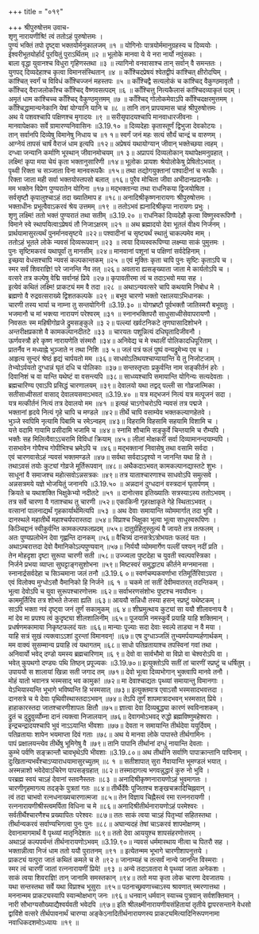 +++
title = "०१९"

+++
श्रीपुरुषोत्तम उवाच-  
शृणु नारायणीश्रि! त्वं ततोऽहं पुरुषोत्तमः ।  
पुण्यं भक्तिं तपो दृष्ट्वा भक्तयोर्मनुकालजम् ॥१ ॥
योगिनोः पात्रयोर्ममानुग्रहस्य च दिव्ययोः ।  
ईश्वरीभूतयोर्हार्दं पूरयितुं पुराऽर्थितम् ॥२ ॥
भूलोके मानवा ये ये नरा नार्यो नपुंसकाः ।  
बाला वृद्धा युवानश्च विधुरा गृहिणस्तथा ॥३ ॥
त्यागिनो वनवासाश्च तान् सर्वान् वै समन्ततः ।  
युगपद् दिव्यदेहाश्च कृत्वा विमानसंस्थितान् ॥४ ॥
काँश्चिदप्रेषयं श्वेतद्वीपं कांश्चित् क्षीरोदघिम् ।  
कांश्चित् स्वर्गं च विविधं काँश्चिज्जनं महस्तपः ॥५ ॥
काँश्चिद्वै सत्यलोकं च कांश्चिद् वैकुण्ठमावृतौ ।  
काँश्चिद् वैराजलोकाँश्च काँश्चिद् वैष्णवसत्पदम् ॥६ ॥
काँश्चित्तु नित्यकैलासं कांश्चिदव्याकृतं पदम् ।  
अमृतं धाम कांश्चिच्च काँश्चिद् वैकुण्ठमुत्तमम् ॥७ ॥
काँश्चिद् गोलोकमेवाऽपि काँश्चिदक्षरमुत्तमम् ।  
काँश्चिद्धामान्यनेकानि येषां योग्यानि यानि च ॥८ ॥
तानि तान् प्रापयामास चाहं श्रीपुरुषोत्तमः ।  
अथ ये पशवश्चापि पक्षिणश्च मृगादयः ॥९ ॥
सरीसृपादयश्चापि मानवाधारजीवनाः ।  
मानवापेक्षकाः सर्वे ग्रामारण्यनिवासिनः ॥3.19.१० ॥
दिव्यदेहाः कृतास्तूर्णं द्विभुजा देवकोटयः ।  
तान् सर्वानपि दिव्येषु विमानेषु निधाय च ॥१ १॥
स्वर्गं जनं महः सत्यं सौर्यं चान्द्रं च वारुणम् ।  
आग्नेयं तापसं चार्षं वैराजं धाम इत्यपि ॥१२॥
अप्रेषयं यथायोग्यान् जीवान् भक्तेच्छया त्वहम् ।  
दग्ध्वा जन्यानि कर्माणि भूस्थान् जीवानमोचयम् ॥१ ३॥
अप्रापयं दिव्यलोकान् यथापेक्षमनुग्रहात् ।  
लक्ष्मि! कृपा मया चेयं कृता भक्तानुसारिणी ॥१४॥
भूलोकः प्रायशः श्रेयोलोकेषु प्रेषितोऽभवत् ।  
पृथ्वी रिक्ता च सञ्जाता विना मानवरूपकैः ॥१५॥
तथा तद्योगयुक्तानां पश्वादीनां च रूपकैः ।  
रिक्ता जाता मही सर्वा भक्तयोस्तपसो बलात् ॥१६॥
पुरैव मोचिता जीवा अभीदानप्रदानकैः ।  
मम भक्तेन विप्रेण पुण्यरातेन योगिना ॥१७॥
मद्भक्तान्या तथा राधनिकया द्विजयोषिता ।  
सर्वसृष्टौ कृपालुश्चाऽहं तदा ख्यातिमाप ह ॥१८॥
अनादिश्रीकृष्णनारायणः श्रीपुरुषोत्तमः ।  
भक्ताधीनः प्रभूत्वैवाऽकरवं श्रेय उत्तमम् ॥१९ ॥
ततोऽभवं ह्यनादिश्रीकृपा नारायणः प्रभुः ।  
शृणु लक्ष्मि! ततो भक्तं पुण्यरातं तथा सतीम् ॥3.19.२० ॥
राधनिकां दिव्यदेहौ कृत्वा विष्णुस्वरूपिणौ ।  
विमाने स्वे स्थापयित्वाऽप्रेषयं तौ निजाऽक्षरम् ॥२१ ॥
अथ ब्रह्मादयो देवा भूतलं वीक्ष्य निर्जनम् ।  
प्रार्थयामासुरत्यर्थं पुनर्मानवसृष्टये ॥२२॥
पश्वादीनां च सृष्ट्यर्थं स्थातुं चाकल्पमेव माम् ।  
ततोऽहं भूतले लोके न्यवसं दिव्यरूपवान् ॥२३ ॥
त्वया दिव्यस्वरूपिण्या लक्ष्म्या साकं पुमुत्तमः ।  
पुनः सृष्टिमकरवं यथापूर्वां तु मानसीम् ॥२४॥
मानवानां पशूनां च पक्षिणां सर्वदेहिनाम् ।  
इच्छया वेधसश्चापि न्यवसं कल्पकान्तकम् ॥२५ ॥
एवं मुक्तिः कृता चापि पुनः सृष्टिः कृताऽपि च ।  
स्मर सर्वं शिवराज्ञि! परे जानन्ति नैव तत् ॥२६॥
अवतारा ह्यसङ्ख्याता जाता मे कार्यतोऽपि च ।  
वत्सरे तत्र कल्पेषु वेद्मि सर्वानहं प्रिये ॥२७॥
कृपावतीरमा त्वं च तदाऽभवो मया सह ।  
इत्येवं कथितं लक्ष्मि! प्राकट्यं मम वै तदा ॥२८ ॥
अथाऽन्यवत्सरे चापि कथयामि निबोध मे ।  
ब्रह्मणो वै रुद्रवत्सराख्ये द्विशतकल्पके ॥२९ ॥
बभूव चारणो भक्तो रक्षालयाऽभिधानकः ।  
चारणी तस्य भार्या च नाम्ना तु सन्तयोगिनी ॥3.19.३० ॥
योगभ्रष्टौ पूर्वभक्तौ जातिस्मरौ बभूवतुः ।  
भजमानौ च मां भक्त्या नारायणं परेश्वरम् ॥३१ ॥
स्नानभक्तिपरौ साधुसाध्वीसेवापरायणौ ।  
निवसतः स्म महिषीगोव्रजे द्रुमसङ्कुले ॥३ २॥
पल्ल्यां खर्वटनिकटे तृणघासादिशोभने ।  
अन्तरीक्षप्रकाशे वै कामकल्पानदीतटे ॥३३ ॥
चारयतः पशून्नित्यं दधिघृतादिजीवनौ ।  
ऊर्णवस्त्रौ हरे कृष्ण नारायणेति संस्मरौ ॥३४॥
अनिवेद्य च मे स्थालीं पोलिकादधिपूरिताम् ।  
प्रातर्नैव न मध्याह्ने भुञ्जाते न तथा निशि ॥३ ५॥
जलं पत्रं फलं पुष्पं वन्यद्रुमेभ्य एव च ।  
आहृत्य सुन्दरं श्रेष्ठं हृद्यं चार्पयतो मम ॥३६॥
साधवोऽतिथयश्चाप्यायान्ति ये तु निजोटजाम् ।  
तेभ्योऽर्पयतो दुग्धान्नं घृतं दधि च पोलिकाः ॥३७॥
सन्तस्तृप्ताः प्रकुर्वन्ति नाम सङ्कीर्तनं हरेः ।  
दिवानिशं च वा यान्ति यथेष्टं वा वसन्त्यपि ॥३८॥
साध्व्यश्चापि समायान्ति योगिन्यः सत्यदेवताः ।  
ब्रह्मचारिण्य एवाऽपि प्रसिद्धं चारणालयम् ॥३९॥
देवालयो यथा तद्वद् पल्ली सा गोव्रजात्मिका ।  
सतीसाध्वीसतां वासाद् देवालयसमाऽभवत् ॥3.19.४० ॥
यत्र मद्भजनं नित्यं यत्र मत्पूजनं सदा ।  
यत्र मत्कीर्तनं नित्यं तत्र देवालयो मम ॥४१ ॥
इत्यहं चाऽगोचरोऽपि न्यवसं तत्र पद्मजे ।  
भक्तानां हृदये नित्यं गृहे चापि च मण्डले ॥४२॥
तीर्थे चापि वसाम्येव भक्तकल्याणहेतवे ।  
भुञ्जे स्वपिमि नृत्यामि पिबामि च रमेऽन्वहम् ॥४३॥
विहरामि विहसामि सहयामि विशामि च ।  
यत्ते वदामि गायामि प्रसीदामि भजामि च ॥४४॥
स्नामि शौचामि सङ्कुर्वे चिन्तयामि च रौम्यपि ।  
भक्तैः सह मिलित्वैवाऽऽचरामि विविधां क्रियाम् ॥४५॥
लीलां मोक्षकरीं सर्वा दिव्यामानन्दयाम्यपि ।  
रासभावेन गोपैश्च गोपीभिश्च भ्रमेऽपि च ॥४६॥
मद्भक्तानां निवासेषु तथा वसामि सर्वदा ।  
एवं चारणवासेऽहं न्यवसं भक्तमण्डले ॥४७॥
सर्वथा सर्वदाऽदृश्यो न जानन्ति यथा हि ते ।  
तथाऽवसं तयोः कुट्यां गोव्रजे मूर्तिरूपवान् ॥४८॥
अथैकदाऽभवत् कामकल्पानद्यास्तटे शुभः ।  
साधूनां वै समाजश्च महोत्सवोऽन्नसत्रकः ॥४९॥
तत्र याताश्चारणाश्च साधवोऽपि समुत्सवे ।  
अन्नसत्रमये यज्ञे भोजयितुं जनानपि ॥3.19.५० ॥
अन्नदानं दुग्धदानं वस्त्रदानं घृतार्पणम् ।  
क्रियते च यथाशक्ति भिक्षुकेभ्यो नदीतटे ॥५१ ॥
दानोत्सव इतिख्यातिः सत्रस्याऽस्य ततोऽभवम् ।  
तत्र सर्वे चारणा वै गताश्चाथ तु चारणी ॥५२॥
एकाकिनी गृहरक्षाकृते गेहे स्थिताऽभवत् ।  
वत्सानां पालनाद्यर्थं गृहकार्यार्थमित्यपि ॥५३ ॥
अथ देवाः समायान्ति व्योममार्गात् तदा भुवि ।  
दानस्थले महातीर्थे महाश्चर्यपरास्तदा ॥५४॥
विप्राश्च भिक्षुका भूत्वा भूत्वा साधुस्वरूपिणः ।  
किञ्चिद्दानं स्वीकुर्वन्ति कामकल्पफलप्रदम् ॥५५॥
दातुर्ग्रहितुस्तुल्यं वै जायते तत्र तत्फलम् ।  
अतः पुण्यप्रलोभेन देवा गृह्णन्ति दानकम् ॥५६॥
वैचित्र्यं दानसत्रेऽत्रोभयतः फलदं यतः ।  
अथाऽम्बरात्तदा देवो वैमानिकोऽल्पपुण्यवान् ॥५७॥
निर्ययौ व्योममार्गेण पल्लीं पश्यन् नदीं प्रति ।  
तेन मोहदृशा दृष्टा सुरूपा चारणी सती ॥५८॥
उज्ज्वला पुष्टदेहा च युवती स्वल्पवस्त्रिका ।  
निर्जने प्रभया व्याप्ता सुघट्टाङ्गसुशोभना ॥५९॥
मिष्टस्वरं समुद्धाट्य कीर्तने मग्नमानसा ।  
स्नानार्द्रसर्वदेहा च सिञ्चमाना जलं तनौ ॥3.19.६ ०॥
स्वर्णचम्पकवर्णाभा रतिमूर्तिरिवाऽपरा ।  
एवं विलोक्य मुग्धोऽसौ वैमानिको हि निर्जने ॥६ १ ॥
चकमे तां सतीं देवीमवातरत् तदन्तिकम् ।  
भूत्वा देवोऽपि च युवा सुरूपश्चारणोत्तमः ॥६२॥
सर्वाभरणसंशोभः पुष्टश्च नवयौवनः ।  
काममूर्तिरिव तत्र शोभते तेजसा ह्यति ॥६३॥
आययौ सन्निधौ तस्या हसन् स्प्रष्टुं यथेष्टकम् ।  
साऽपि भक्ता नवं दृष्ट्वा जनं तूर्णं सकामुकम् ॥६ ४॥
शीघ्रमुत्थाय कुट्यां सा ययौ शीलावनाय वै ।  
मां देव मा प्रपश्य त्वं कुदृष्ट्या शीलशालिनीम् ॥६५॥
पूजयामि नमस्कुर्वे प्रयाहि याहि शक्तिमान् ।  
प्रधर्षणमकामाया निकृष्टफलदं यतः ॥६६॥
मान्याः पूज्याः सदा देवाः स्वल्पे ताड्या न वै मया ।  
याहि सत्रं सुखं त्यक्त्वाऽऽशां दुरन्तां विमानवन्! ॥६७॥
एष दुग्धाञ्जलिं तुभ्यमर्पयाम्यर्हणार्थकम् ।  
मम वाक्यं सुसम्मान्य प्रयाहि त्वं यथागतम् ॥६८॥
साधो पतिव्रतायाश्च तपस्विनां गवां तथा ।  
अनिवार्यो भवेद् दण्डो यमस्य ब्रह्मचारिणाम् ॥६ ९॥
देवो वा सार्वभौमो वा विप्रो वा चेश्वरोऽपि वा ।  
भवेत् कुपथगो दण्ड्यः पथि तिष्ठन् प्रपूज्यकः ॥3.19.७०॥
इत्युक्तोऽपि सतीं तां चारणीं स्प्रष्टुं च धर्षितुम् ।  
उपाययौ स शालायां खिन्ना सती जगाद तम् ॥७१॥
देवो भूत्वा दिव्यभोगान् भुक्त्वापि मानवे तनौ ।  
मोहं यातो भवानत्र भस्मसाद् भव कामुक! ॥७२॥
मा देवाश्चाद्यतः पृथ्व्यां समायान्तु विमानगाः ।  
येऽभियास्यन्ति भूभागे भविष्यन्ति हि भस्मसात् ॥७३॥
इत्युक्तमात्र एवाऽसौ भस्मसादभवत्तदा ।  
दानसत्रे च ये देवाः पृथिवीस्थास्तदाऽभवन् ॥७४॥
तेऽपि तूर्णं शापमात्रादभवन् भस्मसात् प्रिये ।  
हाहाकारस्तदा जातश्चारणीशापतः क्षितौ ॥७५॥
ज्ञात्वा देवा दिव्यबुद्ध्या कारणं स्वविनाशकम् ।  
द्रुतं च दुद्रुवुर्व्योम्ना दानं त्यक्त्वा निजालयान् ॥७६॥
देवागमोऽभवद् रुद्धो ब्रह्मविष्णुमहेश्वराः ।  
इन्द्रचन्द्रादयश्चापि भुवं नाऽऽयान्ति भीवशाः ॥७७॥
देवता न समायान्ति तीर्थदेवा ययुर्दिवम् ।  
पतिव्रतायाः शापेन भयमाप्ता दिवं गताः ॥७८॥
अथ ये मानवा लोके पापास्ते तीर्थगामिनः ।  
पापं प्रक्षालयन्त्येव तीर्थेषु भूमिगेषु वै ॥७९॥
तानि पापानि तीर्थानां दग्धुं नायान्ति देवताः ।  
कुम्भे पर्वणि सङ्क्रान्तौ चावभृथेऽपि भीवशाः ॥3.19.८०॥
अथ तीर्थानि सर्वाणि पापाक्रान्तानि पापिनाम् ।  
दुःखितान्यभवँश्चाऽप्याराधयामासुरच्युतम् ॥८ १ ॥
सतीशापात् सुरा नैवायान्ति भूमण्डलं भयात् ।  
अस्मन्नाशो भवेदेवाऽचिरेण पापसङ्ग्रहात् ॥८२॥
तस्मादागत्य भगवन्नुद्धारं कुरु नो भुवि ।  
परब्रह्म स्वयं चाऽहं देवानां स्तवनैस्ततः ॥८३ ॥
अनादिश्रीकृष्णनारायणोऽहं भुवमागतः ।  
चारणीगृहमागत्य तदङ्के पुत्रतां गतः ॥८४॥
तीर्थैर्देवैः पूजितश्च शङ्खचक्रादिचिह्नवान् ।  
त्वं तदा चाभवो रत्नधनाख्यचारणात्मजा ॥८५॥
तेन विज्ञाय चिह्नैस्त्वं रमा रत्ननरायणी ।  
रत्ननारायणीश्रीस्त्वमर्पिता विधिना च मे ॥८६॥
अनादिश्रीतीर्थनारायणोऽहं परमेश्वरः ।  
सर्वतीर्थैश्चारणैश्च प्रख्यापितः परेश्वरः ॥८७॥
ततः साकं त्वया चाऽहं पितृभ्यां सहितस्तथा ।  
तीर्थान्यकरवं सर्वाण्यभिगत्वा पुनः पुनः ॥८८॥
अघान्यदहं तेषां चाऽकरवं शापमोक्षणम् ।  
देवानामागमार्थं वै पृथ्व्यां मातृनिदेशतः ॥८९॥
ततो देवा आययुश्च शापसंहरणोत्तरम् ।  
अथाऽहं कल्पपर्यन्तं तीर्थनारायणोऽभवम् ॥3.19.९०॥
न्यवसं धर्ममास्थाय नीत्वा च पितरौ सह ।  
भक्तान्नीत्वा निजं धाम ततो ययौ पुरातनम् ॥९१ ॥
इत्येतन्मम भूभागे चारणीशापनुत्तये ।  
प्राकट्यं यत्पुरा जातं कथितं कमले च ते ॥९२॥
जानाम्यहं च तत्सर्वं नान्ये जानन्ति विस्मराः ।  
स्मर त्वं चारणीं जातां रत्ननारायणीं प्रिये! ॥९३ ॥
अन्ये तदाऽवतारा मे पृथ्व्यां जाता अनेकशः ।  
साकं त्वया शिवराज्ञि! तान् जानामि समस्तकान् ॥९४॥
ततो मया कृता लोक चारणा देवजातयः ।  
यथा सन्तस्तथा सर्वे यथा विप्राश्च भूसुराः ॥९५॥
पठनाच्छ्रवणाच्चाऽस्य श्रावणात् स्मरणात्तथा ।  
मननान्मम प्राकट्यस्यापि स्यान्मोक्षभाग् जनः ॥९६॥
धनवान् धर्मवान् स्याच्च पुत्रवान् सर्वशक्तिमान् ।  
नारी सौभाग्यसौख्याद्यैश्वर्यवती भवेदपि ॥९७॥
इति श्रीलक्ष्मीनारायणीयसंहितायां तृतीये द्वापरसन्ताने वेधसो द्वाविंशे वत्सरे तीर्थपावनार्थं चारण्या अङ्केऽनादितीर्थनारायणस्य प्राकट्यमित्यादिनिरूपणनामा  
नवाधिकदशमोऽध्यायः ॥१९ ॥
    
